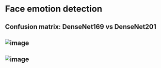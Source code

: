 # Face emotion detection
## Confusion matrix: DenseNet169 vs DenseNet201
## ![image](https://github.com/amolkerkar/Face-emotion-detection/assets/81116875/7b9d43b3-5741-4276-ba25-2bdc4e521b21)

## ![image](https://github.com/amolkerkar/Face-emotion-detection/assets/81116875/3a56607e-3bde-4327-a9de-caa9aeaa2b01)
